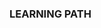 ### LEARNING PATH

<!--
**EmanuelleBe/EmanuelleBe** is a ✨ _special_ ✨ repository because its `README.md` (this file) appears on your GitHub profile.

Here are some ideas to get you started:

- 🔭 I’m currently working on improving my Python skills
- 🌱 I’m currently learning Data Science
- 👯 I’m looking to collaborate on any project or exercises in Python
- 💬 Ask me about my travels
